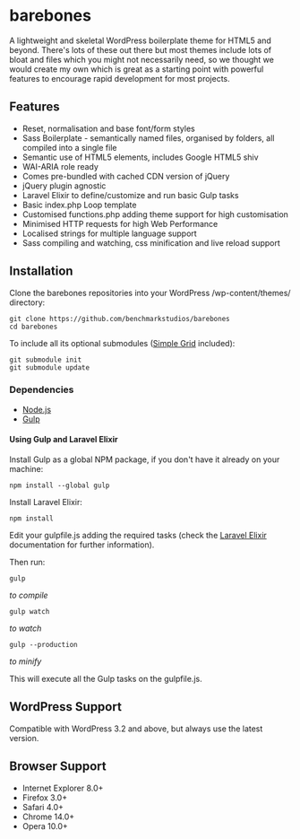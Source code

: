# barebones

A lightweight and skeletal WordPress boilerplate theme for HTML5 and beyond. There's lots of these out there but most themes include lots of bloat and files which you might not necessarily need, so we thought we would create my own which is great as a starting point with powerful features to encourage rapid development for most projects.

## Features

* Reset, normalisation and base font/form styles
* Sass Boilerplate - semantically named files, organised by folders, all compiled into a single file
* Semantic use of HTML5 elements, includes Google HTML5 shiv
* WAI-ARIA role ready
* Comes pre-bundled with cached CDN version of jQuery
* jQuery plugin agnostic
* Laravel Elixir to define/customize and run basic Gulp tasks
* Basic index.php Loop template
* Customised functions.php adding theme support for high customisation
* Minimised HTTP requests for high Web Performance
* Localised strings for multiple language support
* Sass compiling and watching, css minification and live reload support

## Installation

Clone the barebones repositories into your WordPress /wp-content/themes/ directory:

    git clone https://github.com/benchmarkstudios/barebones
    cd barebones

To include all its optional submodules ([Simple Grid](https://github.com/pdcreis/simple-grid) included):

    git submodule init
    git submodule update

### Dependencies

* [Node.js](http://nodejs.org)
* [Gulp](http://gulpjs.com)

#### Using Gulp and Laravel Elixir

Install Gulp as a global NPM package, if you don't have it already on your machine:

    npm install --global gulp

Install Laravel Elixir:

    npm install

Edit your gulpfile.js adding the required tasks (check the [Laravel Elixir](http://laravel.com/docs/master/elixir) documentation for further information).

Then run:

    gulp

*to compile*

    gulp watch 

*to watch*

    gulp --production 

*to minify*

This will execute all the Gulp tasks on the gulpfile.js.

## WordPress Support

Compatible with WordPress 3.2 and above, but always use the latest version.

## Browser Support

* Internet Explorer 8.0+
* Firefox 3.0+
* Safari 4.0+
* Chrome 14.0+
* Opera 10.0+
